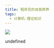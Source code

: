 ```yaml
---
title: 程序员的自我修养
tags:
  - 计算机-理论知识
---
```


![](https://wfqqreader-1252317822.image.myqcloud.com/cover/691/920691/s_920691.jpg)

undefined